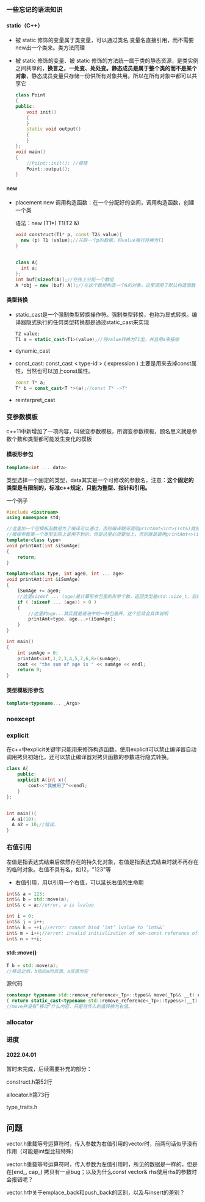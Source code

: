 ### 一些忘记的语法知识

#### static（C++）

- 被 static 修饰的变量属于类变量，可以通过类名.变量名直接引用，而不需要new出一个类来。类方法同理

- 被 static 修饰的变量、被 static 修饰的方法统一属于类的静态资源，是类实例之间共享的，**换言之，一处变、处处变。静态成员是属于整个类的而不是某个对象**，静态成员变量只存储一份供所有对象共用。所以在所有对象中都可以共享它

  ```c++
  class Point  
  {  
  public:   
      void init()  
      {    
      }  
      static void output()  
      {  
      }  
  };  
  void main()  
  {  
      //Point::init(); //报错 
      Point::output();  
  }
  ```

  

#### new

- placement new 调用构造函数：在一个分配好的空间，调用构造函数，创建一个类

  语法：new (T1*) T1(T2 &)

  ```c++
  void construct(T1* p, const T2& value){
    new (p) T1 (value);//开辟一个p的数据，将value强行转换为T1
  }
  
  
  class A{
    int a;
  };
  int buf[sizeof(A)];//在栈上分配一个数组
  A *obj = new (buf) A();//在这个数组构造一个A的对象，这里调用了默认构造函数
  ```

#### 类型转换

- static_cast是一个强制类型转换操作符。强制类型转换，也称为显式转换。编译器隐式执行的任何类型转换都是通过static_cast来实现

  ```c++
  T2 value;
  T1 a = static_cast<T1>(value);//将value转换为T1型，并且用a来接收
  ```

- dynamic_cast

- const_cast: const_cast < type-id > ( expression ) 主要是用来去掉const属性，当然也可以加上const属性。

  ```c++
  const T* a;
  T* b = const_cast<T *>(a);//const T* ->T*
  ```

  

- reinterpret_cast

### 变参数模板

c++11中新增加了一项内容，叫做变参数模板，所谓变参数模板，顾名思义就是参数个数和类型都可能发生变化的模板

#### 模板形参包

```c++
template<int ... data>
```

类型选择一个固定的类型，data其实是一个可修改的参数名，注意：**这个固定的类型是有限制的，标准c++规定，只能为整型、指针和引用。**

一个例子

```c++
#include <iostream>
using namespace std;

//这里加一个空模板函数是为了编译可以通过，否则编译期间调用printAmt<int>(int&)就会找不到可匹配的函数
//模板参数第一个类型实际上是用不到的，但是这里必须要加上，否则就是调用printAmt<>(int&)，模板实参为空，但是模板形参列表是不能为空的
template<class type>
void printAmt(int &iSumAge)
{
    return;
}

template<class type, int age0, int ... age>
void printAmt(int &iSumAge)
{
    iSumAge += age0;
    //这里sizeof ... (age)是计算形参包里的形参个数，返回类型是std::size_t，后续同理
    if ( (sizeof ... (age)) > 0 )
    {
        //这里的age...其实就是语法中的一种包展开，这个后续会具体说明
        printAmt<type, age...>(iSumAge);
    }
}

int main()
{
    int sumAge = 0;
    printAmt<int,1,2,3,4,5,7,6,8>(sumAge);
    cout << "the sum of age is " << sumAge << endl;
    return 0;
}
```

#### 类型模板形参包

```c++
template<typename... _Args>
```

### noexcept



### explicit

在c++中explicit关键字只能用来修饰构造函数。使用explicit可以禁止编译器自动调用拷贝初始化，还可以禁止编译器对拷贝函数的参数进行隐式转换。

```c++
class A{
	public:
	explicit A(int x){
		cout<<"我被用了"<<endl;
	}
};


int main(){
  A a1(10);
  A a2 = 10;//错误，
}
```

### 右值引用

左值是指表达式结束后依然存在的持久化对象，右值是指表达式结束时就不再存在的临时对象。右值不具有名，如12，"123"等

- 右值引用，用以引用一个右值，可以延长右值的生命期

```c++
int&& a = 123;
int&& b = std::move(a);
int&& c = a;//error, a is lvalue 

int i = 0;
int&& j = i++;
int&& k = ++i;//error: cannot bind ‘int’ lvalue to ‘int&&’
int& m = i++;//error: invalid initialization of non-const reference of type ‘int&’ from an rvalue of type ‘int’
int& n = ++i;
```

#### std::move()

```c++
T b = std::move(a);
//移动之后，b指向a的资源，a资源为空
```

源代码

```c++
constexpr typename std::remove_reference<_Tp>::type&& move(_Tp&& __t) noexcept
{ return static_cast<typename std::remove_reference<_Tp>::type&&>(__t); }
//move并没有”移动“什么内容，只是将传入的值转换为右值。
```



### allocator





### 进度

#### 2022.04.01

暂时未完成，后续需要补充的部分：

construct.h第52行

allocator.h第73行

type_traits.h

## 问题

vector.h重载等号运算符时，传入参数为右值引用的vector时，前两句话似乎没有作用（可能是int型比较特殊）

vector.h重载等号运算符时，传入参数为左值引用时，所见的数据是一样的，但是在[end_, cap_)	拷贝有一点bug；以及为什么const vector& rhs使用rhs的参数时会报错呢？

vector.h中关于emplace_back和push_back的区别，以及与insert的差别？
